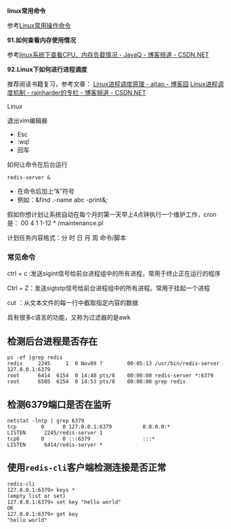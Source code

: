 **linux常用命令**

参考[Linux常用操作命令](https://link.zhihu.com/?target=http%3A//www.jianshu.com/p/03cfc1a721b8)

**91.如何查看内存使用情况**

参考[linux系统下查看CPU、内存负载情况 - JavaQ - 博客频道 - CSDN.NET](https://link.zhihu.com/?target=http%3A//blog.csdn.net/windrui/article/details/40046413)

**92.Linux下如何进行进程调度**

推荐阅读书籍复习，参考文章：
[Linux进程调度原理 - aitao - 博客园](https://link.zhihu.com/?target=http%3A//www.cnblogs.com/zhaoyl/archive/2012/09/04/2671156.html)
[Linux进程调度机制 - rainharder的专栏 - 博客频道 - CSDN.NET](https://link.zhihu.com/?target=http%3A//blog.csdn.net/rainharder/article/details/7975387)

Linux

退出vim编辑器

- Esc
- :wq!
- 回车

如何让命令在后台运行

```shell
redis-server &
```

- 在命令后加上“&”符号
- 例如：&find .-name abc -print&;

 假如你想计划让系统自动在每个月的第一天早上4点钟执行一个维护工作，cron是： 00 4 1 1-12 * /maintenance.pl

计划任务内容格式：分 时 日 月 周 命令/脚本

### 常见命令

ctrl + c :发送sigint信号给前台进程组中的所有进程，常用于终止正在运行的程序

Ctrl + Z：发送sigtstp信号给前台进程组中的所有进程。常用于挂起一个进程

cut ：从文本文件的每一行中截取指定内容的数据

具有很多c语言的功能，又称为过滤器的是awk

## 检测后台进程是否存在

```shell
ps -ef |grep redis
redis     2245     1  0 Nov09 ?        00:05:13 /usr/bin/redis-server 127.0.0.1:6379
root      6414  6154  0 14:48 pts/8    00:00:00 redis-server *:6379
root      6505  6154  0 14:53 pts/8    00:00:00 grep redis
```

## 检测6379端口是否在监听

```shell
netstat -lntp | grep 6379
tcp        0      0 127.0.0.1:6379          0.0.0.0:*               LISTEN      2245/redis-server 1
tcp6       0      0 :::6379                 :::*                    LISTEN      6414/redis-server *
```

## 使用`redis-cli`客户端检测连接是否正常

```shell
redis-cli
127.0.0.1:6379> keys *
(empty list or set)
127.0.0.1:6379> set key "hello world"
OK
127.0.0.1:6379> get key
"hello world"
```